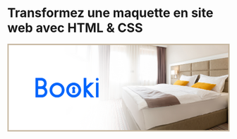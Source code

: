# Transformez une maquette en site web avec HTML & CSS

![image booki](/assets/images/Banner-Booki.png)